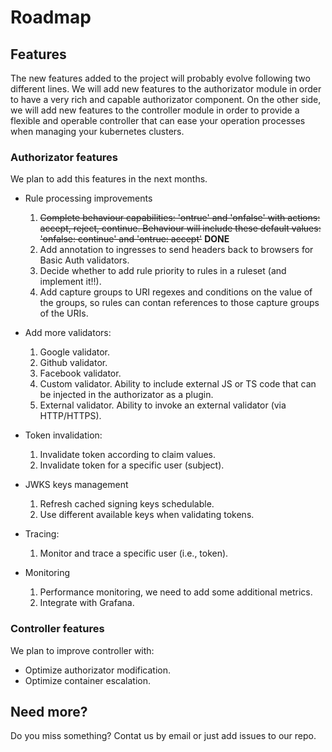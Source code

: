 # Roadmap

## Features
The new features added to the project will probably evolve following two different lines. We will add new features to the authorizator module in order to have a very rich and capable authorizator component. On the other side, we will add new features to the controller module in order to provide a flexible and operable controller that can ease your operation processes when managing your kubernetes clusters. 

### Authorizator features
We plan to add this features in the next months.

  - Rule processing improvements
      1. ~~Complete behaviour capabilities: 'ontrue' and 'onfalse' with actions: accept, reject, continue. Behaviour will include these default values: 'onfalse: continue' and 'ontrue: accept'~~ **DONE**
      1. Add annotation to ingresses to send headers back to browsers for Basic Auth validators.
      2. Decide whether to add rule priority to rules in a ruleset (and implement it!!).
      3. Add capture groups to URI regexes and conditions on the value of the groups, so rules can contan references to those capture groups of the URIs.

  - Add more validators:
      1. Google validator.
      2. Github validator.
      3. Facebook validator.
      4. Custom validator. Ability to include external JS or TS code that can be injected in the authorizator as a plugin.
      5. External validator. Ability to invoke an external validator (via HTTP/HTTPS).

  - Token invalidation:
      1. Invalidate token according to claim values.
      2. Invalidate token for a specific user (subject).

  - JWKS keys management
      1. Refresh cached signing keys schedulable.
      2. Use different available keys when validating tokens.

  - Tracing:
      1. Monitor and trace a specific user (i.e., token).
      
  - Monitoring
      1. Performance monitoring, we need to add some additional metrics.
      2. Integrate with Grafana.

### Controller features
We plan to improve controller with:

  - Optimize authorizator modification.
  - Optimize container escalation.

## Need more?
Do you miss something? Contat us by email or just add issues to our repo.
